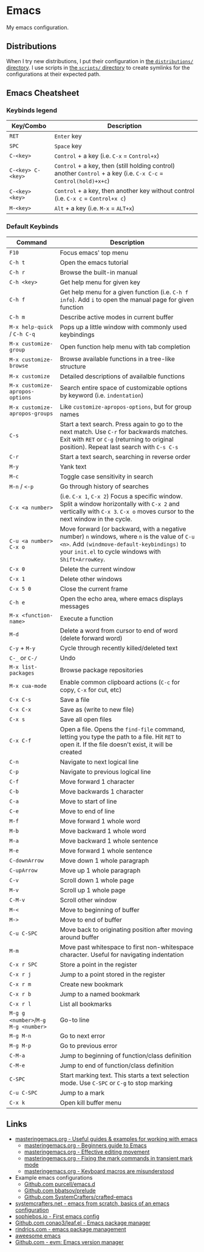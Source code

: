 # Emacs

My emacs configuration.

## Distributions

When I try new distributions, I put their configuration in [the `distributions/` directory](./distributions/). I use scripts in [the `scripts/` directory](./scripts/) to create symlinks for the configurations at their expected path.

## Emacs Cheatsheet

### Keybinds legend

| Key/Combo         | Description                                                                                                      |
| ----------------- | ---------------------------------------------------------------------------------------------------------------- |
| `RET`             | `Enter` key                                                                                                      |
| `SPC`             | `Space` key                                                                                                      |
| `C-<key>`         | `Control` + a key (i.e. `C-x` = `Control+x`)                                                                     |
| `C-<key> C-<key>` | `Control` + a key, then (still holding control) another `Control` + a key (i.e. `C-x C-c` = `Control(hold)+x+c`) |
| `C-<key> <key>`   | `Control` + a key, then another key without control (i.e. `C-x c` = `Control+x c`)                               |
| `M-<key>`         | `Alt` + a key (i.e. `M-x` = `ALT+x`)                                                                             |

### Default Keybinds

| Command                             | Description                                                                                                                                                                                         |
| ----------------------------------- | --------------------------------------------------------------------------------------------------------------------------------------------------------------------------------------------------- |
| `F10`                               | Focus emacs' top menu                                                                                                                                                                               |
| `C-h t`                             | Open the emacs tutorial                                                                                                                                                                             |
| `C-h r`                             | Browse the built-in manual                                                                                                                                                                          |
| `C-h <key>`                         | Get help menu for given key                                                                                                                                                                         |
| `C-h f`                             | Get help menu for a given function (i.e. `C-h f info`). Add `i` to open the manual page for given function                                                                                          |
| `C-h m`                             | Describe active modes in current buffer                                                                                                                                                             |
| `M-x help-quick` / `C-h C-q`        | Pops up a little window with commonly used keybindings                                                                                                                                              |
| `M-x customize-group`               | Open function help menu with tab completion                                                                                                                                                         |
| `M-x customize-browse`              | Browse available functions in a tree-like structure                                                                                                                                                 |
| `M-x customize`                     | Detailed descriptions of availalble functions                                                                                                                                                       |
| `M-x customize-apropos-options`     | Search entire space of customizable options by keyword (i.e. `indentation`)                                                                                                                         |
| `M-x customize-apropos-groups`      | Like `customize-apropos-options`, but for group names                                                                                                                                               |
| `C-s`                               | Start a text search. Press again to go to the next match. Use `C-r` for backwards matches. Exit with `RET` or `C-g` (returning to original position). Repeat last search with `C-s C-s`             |
| `C-r`                               | Start a text search, searching in reverse order                                                                                                                                                     |
| `M-y`                               | Yank text                                                                                                                                                                                           |
| `M-c`                               | Toggle case sensitivity in search                                                                                                                                                                   |
| `M-n` / `<-p`                       | Go through history of searches                                                                                                                                                                      |
| `C-x <a number>`                    | (i.e. `C-x 1`, `C-x 2`) Focus a specific window. Split a window horizontally with `C-x 2` and vertically with `C-x 3`. `C-x o` moves cursor to the next window in the cycle.                        |
| `C-u <a number> C-x o`              | Move forward (or backward, with a negative number) `n` windows, where `n` is the value of `C-u <n>`. Add `(windmove-default-keybindings)` to your `init.el` to cycle windows with `Shift+ArrowKey`. |
| `C-x 0`                             | Delete the current window                                                                                                                                                                           |
| `C-x 1`                             | Delete other windows                                                                                                                                                                                |
| `C-x 5 0`                           | Close the current frame                                                                                                                                                                             |
| `C-h e`                             | Open the echo area, where emacs displays messages                                                                                                                                                   |
| `M-x <function-name>`               | Execute a function                                                                                                                                                                                  |
| `M-d`                               | Delete a word from cursor to end of word (delete forward word)                                                                                                                                      |
| `C-y` + `M-y`                       | Cycle through recently killed/deleted text                                                                                                                                                          |
| `C-_` or `C-/`                      | Undo                                                                                                                                                                                                |
| `M-x list-packages`                 | Browse package repositories                                                                                                                                                                         |
| `M-x cua-mode`                      | Enable common clipboard actions (`C-c` for copy, `C-x` for cut, etc)                                                                                                                                |
| `C-x C-s`                           | Save a file                                                                                                                                                                                         |
| `C-x C-x`                           | Save as (write to new file)                                                                                                                                                                         |
| `C-x s`                             | Save all open files                                                                                                                                                                                 |
| `C-x C-f`                           | Open a file. Opens the `find-file` command, letting you type the path to a file. Hit `RET` to open it. If the file doesn't exist, it will be created                                                |
| `C-n`                               | Navigate to next logical line                                                                                                                                                                       |
| `C-p`                               | Navigate to previous logical line                                                                                                                                                                   |
| `C-f`                               | Move forward 1 character                                                                                                                                                                            |
| `C-b`                               | Move backwards 1 character                                                                                                                                                                          |
| `C-a`                               | Move to start of line                                                                                                                                                                               |
| `C-e`                               | Move to end of line                                                                                                                                                                                 |
| `M-f`                               | Move forward 1 whole word                                                                                                                                                                           |
| `M-b`                               | Move backward 1 whole word                                                                                                                                                                          |
| `M-a`                               | Move backward 1 whole sentence                                                                                                                                                                      |
| `M-e`                               | Move forward 1 whole sentence                                                                                                                                                                       |
| `C-downArrow`                       | Move down 1 whole paragraph                                                                                                                                                                         |
| `C-upArrow`                         | Move up 1 whole paragraph                                                                                                                                                                           |
| `C-v`                               | Scroll down 1 whole page                                                                                                                                                                            |
| `M-v`                               | Scroll up 1 whole page                                                                                                                                                                              |
| `C-M-v`                             | Scroll other window                                                                                                                                                                                 |
| `M-<`                               | Move to beginning of buffer                                                                                                                                                                         |
| `M->`                               | Move to end of buffer                                                                                                                                                                               |
| `C-u C-SPC`                         | Move back to originating position after moving around buffer                                                                                                                                        |
| `M-m`                               | Move past whitespace to first non-whitespace character. Useful for navigating indentation                                                                                                           |
| `C-x r SPC`                         | Store a point in the register                                                                                                                                                                       |
| `C-x r j`                           | Jump to a point stored in the register                                                                                                                                                              |
| `C-x r m`                           | Create new bookmark                                                                                                                                                                                 |
| `C-x r b`                           | Jump to a named bookmark                                                                                                                                                                            |
| `C-x r l`                           | List all bookmarks                                                                                                                                                                                  |
| `M-g g <number>`/`M-g M-g <number>` | Go-to line                                                                                                                                                                                          |
| `M-g M-n`                           | Go to next error                                                                                                                                                                                    |
| `M-g M-p`                           | Go to previous error                                                                                                                                                                                |
| `C-M-a`                             | Jump to beginning of function/class definition                                                                                                                                                      |
| `C-M-e`                             | Jump to end of function/class definition                                                                                                                                                            |
| `C-SPC`                             | Start marking text. This starts a text selection mode. Use `C-SPC` or `C-g` to stop marking                                                                                                         |
| `C-u C-SPC`                         | Jump to a mark                                                                                                                                                                                      |
| `C-x k`                             | Open kill buffer menu                                                                                                                                                                               |

## Links

- [masteringemacs.org - Useful guides & examples for working with emacs](https://masteringemacs.org)
  - [masteringemacs.org - Beginners guide to Emacs](https://www.masteringemacs.org/article/beginners-guide-to-emacs)
  - [masteringemacs.org - Effective editing movement](https://www.masteringemacs.org/article/effective-editing-movement)
  - [masteringemacs.org - Fixing the mark commands in transient mark mode](https://www.masteringemacs.org/article/fixing-mark-commands-transient-mark-mode)
  - [masteringemacs.org - Keyboard macros are misunderstood](https://www.masteringemacs.org/article/keyboard-macros-are-misunderstood)
- Example emacs configurations
  - [Github.com purcell/emacs.d](https://github.com/purcell/emacs.d)
  - [Github.com bbatsov/prelude](https://github.com/bbatsov/prelude)
  - [Github.com SystemCrafters/crafted-emacs](https://github.com/SystemCrafters/crafted-emacs)
- [systemcrafters.net - emacs from scratch, basics of an emacs configuration](https://systemcrafters.net/emacs-from-scratch/basics-of-emacs-configuration/)
- [sophiebos.io - First emacs config](https://sophiebos.io/posts/first-emacs-config/)
- [Github.com conao3/leaf.el - Emacs package manager](https://github.com/conao3/leaf.el)
- [rindrics.com - emacs package management](https://rindrics.com/emacs/package-management/)
- [aweesome emacs](https://github.com/emacs-tw/awesome-emacs)
- [Github.com - evm: Emacs version manager](https://github.com/rejeep/evm)
